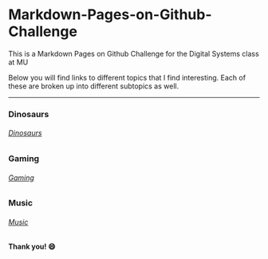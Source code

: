 # Markdown-Pages-on-Github-Challenge
This is a Markdown Pages on Github Challenge for the Digital Systems class at MU

Below you will find links to different topics that I find interesting. Each of these are broken up into different subtopics as well. 

---

### Dinosaurs
###### [Dinosaurs](Dinosaurs.md)

### Gaming
###### [Gaming](Gaming.md)

### Music
###### [Music](Music.md)

 
 
 **Thank you! 😄**
